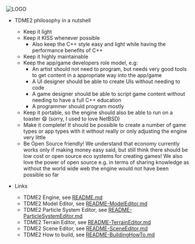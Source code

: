 ![LOGO](https://raw.githubusercontent.com/andreasdr/tdme2/master/resources/github/tdme2-logo.png)

- TDME2 philosophy in a nutshell
   - Keep it light
   - Keep it KISS whenever possible
       - Also keep the C++ style easy and light while having the performance benefits of C++
   - Keep it highly maintainable
   - Keep the app/game developers role model, e.g:
       - An artist should not need to program, but needs very good tools to get content in a appropriate way into the app/game
       - A UI designer should be able to create UIs without needing to code
       - A game designer should be able to script game content without needing to have a full C++ education
       - A programmer should program mostly
   - Keep it portable, so the engine should also be able to run on a toaster :smile: (sorry, I used to love NetBSD)
   - Make it complete! It should be possible to create a number of game types or app types with it without really or only adjusting the engine very little
   - Be Open Source friendly! We understand that economy currently works only if making money easy said, but still think there should be low cost or open source eco systems for creating games! We also love the power of open source e.g. in terms of sharing knowledge as without the world wide web the engine would not have been possible so far

- Links
    - TDME2 Engine, see [README.md](./README.md)
    - TDME2 Model Editor, see [README-ModelEditor.md](./README-ModelEditor.md)
    - TDME2 Particle System Editor, see [README-ParticleSystemEditor.md](./README-ParticleSystemEditor.md)
    - TDME2 Terrain Editor, see [README-TerrainEditor.md](./README-TerrainEditor.md)
    - TDME2 Scene Editor, see [README-SceneEditor.md](./README-SceneEditor.md)
    - TDME2 How to build, see [README-BuildingHowTo.md](./README-BuildingHowTo.md)
